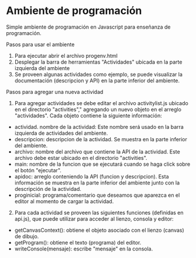 # Ambiente de programación

Simple ambiente de programación en Javascript para enseñanza de programación.

Pasos para usar el ambiente


1. Para  ejecutar abrir el archivo progenv.html
2. Desplegar la barra de herramientas "Actividades" ubicada en la parte izquierda del ambiente
3. Se proveen algunas actividades como ejemplo, se puede visualizar la documentación (descripcion y API) en la parte inferior del ambiente. 


Pasos para agregar una nueva actividad

1. Para agregar actividades se debe editar el archivo activitylist.js ubicado en el directorio "activities"," agregando un nuevo objeto en el arreglo "actividades". Cada objeto contiene la siguiente información:

- actividad. nombre de la actividad: Este nombre será usado en la barra izquierda de actividades del ambiente.
- descripcion: descripcion de la actividad. Se muestra en la parte inferior del ambiente.
- archivo: nombre del archivo que contiene la API de la actividad. Este archivo debe estar ubicado en el directorio "activities".
- main: nombre de la funcion que se ejecutará cuando se haga click sobre el botón "ejecutar".
- apidoc: arreglo conteniendo la API (funcion y descripcion). Esta información se muestra en la parte inferior del ambiente junto con la descripción de la actividad.
- proginicial: programa/comentario que deseamos  que aparezca en el editor al momento de cargar la actividad.

2. Para cada actividad se proveen las siguientes funciones (definidas en api.js), que puede utilizar para acceder al lienzo, consola y editor:

- getCanvasContext(): obtiene el objeto asociado con el lienzo (canvas) de dibujo.
- getProgram(): obtiene el texto (programa) del editor.
- writeConsole(mensaje): escribe "mensaje" en la consola.




